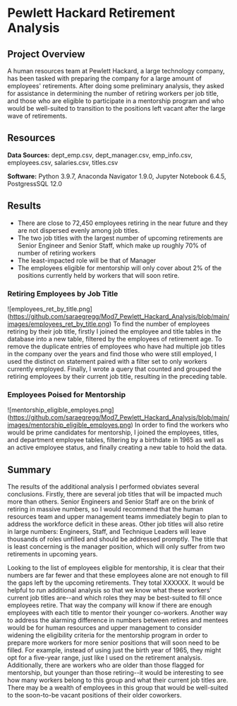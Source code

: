 # Pewlett Hackard Retirement Analysis

## Project Overview
A human resources team at Pewlett Hackard, a large technology company, has been tasked with preparing the company for a large amount of employees' retirements. After doing some preliminary analysis, they asked for assistance in determining the number of retiring workers per job title, and those who are eligible to participate in a mentorship program and who would be well-suited to transition to the positions left vacant after the large wave of retirements.


## Resources
**Data Sources:** dept_emp.csv, dept_manager.csv, emp_info.csv, employees.csv, salaries.csv, titles.csv

**Software:** Python 3.9.7, Anaconda Navigator 1.9.0, Jupyter Notebook 6.4.5, PostgressSQL 12.0


## Results

* There are close to 72,450 employees retiring in the near future and they are not dispersed evenly among job titles.
* The two job titles with the largest number of upcoming retirements are Senior Engineer and Senior Staff, which make up roughly 70% of number of retiring workers
* The least-impacted role will be that of Manager
* The employees eligible for mentorship will only cover about 2% of the positions currently held by workers that will soon retire.

### Retiring Employees by Job Title
![employees_ret_by_title.png] (https://github.com/saraegregg/Mod7_Pewlett_Hackard_Analysis/blob/main/images/employees_ret_by_title.png)
To find the number of employees retiring by their job title, firstly I joined the employee and title tables in the database into a new table, filtered by the employees of retirement age. To remove the duplicate entries of employees who have had multiple job titles in the company over the years and find those who were still employed, I used the distinct on statement paired with a filter set to only workers currently employed. Finally, I wrote a query that counted and grouped the retiring employees by their current job title, resulting in the preceding table.

### Employees Poised for Mentorship
![mentorship_eligible_employes.png] (https://github.com/saraegregg/Mod7_Pewlett_Hackard_Analysis/blob/main/images/mentorship_eligible_employes.png)
In order to find the workers who would be prime candidates for mentorship, I joined the employees, titles, and department employee tables, filtering by a birthdate in 1965 as well as an active employee status, and finally creating a new table to hold the data. 


## Summary
The results of the additional analysis I performed obviates several conclusions. Firstly, there are several job titles that will be impacted much more than others. Senior Engineers and Senior Staff are on the brink of retiring in massive numbers, so I would recommend that the human resources team and upper management teams immediately begin to plan to address the workforce deficit in these areas. Other job titles
will also retire in large numbers: Engineers, Staff, and Technique Leaders will leave thousands of roles unfilled and should be addressed promptly. The title that is least concerning is the manager position, which will only suffer from two retirements in upcoming years.

Looking to the list of employees eligible for mentorship, it is clear that their numbers are far fewer and that these employees alone are not enough to fill the gaps left by the upcoming retirements. They total XXXXXX. It would be helpful to run additional analysis so that we know what these workers' current job titles are--and which roles they may be best-suited to fill once employees retire. That way the company will know if there are enough employees with each title to  mentor their younger co-workers. Another way to address the alarming difference in numbers between retires and mentees would be for human resources and upper management to consider widening the eligibility criteria for
the mentorship program in order to prepare more workers for more senior positions that will soon need to be filled. For example, instead of using just the birth year of 1965, they might opt for a five-year range, just like I used on the retirement analysis. Additionally, there are workers who are older than those flagged for mentorship, but younger than those retiring--it would be interesting to see how many workers belong to this group and what their current job titles are. There may be a wealth of employees in this group that would be well-suited to the soon-to-be vacant positions of their older coworkers.
